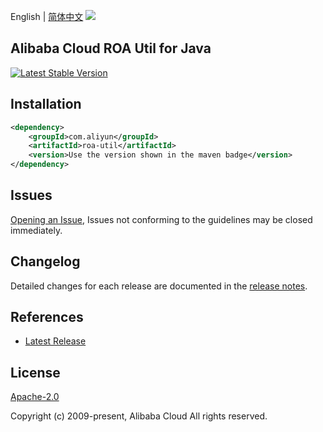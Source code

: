 English | [简体中文](README-CN.md)
![](https://aliyunsdk-pages.alicdn.com/icons/AlibabaCloud.svg)

## Alibaba Cloud ROA Util for Java
[![Latest Stable Version](https://img.shields.io/maven-central/v/com.aliyun/roa-util.svg?label=Maven%20Central)](https://search.maven.org/search?q=g:%22com.aliyun%22%20AND%20a:%22roa-util%22)
## Installation

```xml
<dependency>
    <groupId>com.aliyun</groupId>
    <artifactId>roa-util</artifactId>
    <version>Use the version shown in the maven badge</version>
</dependency>
```

## Issues
[Opening an Issue](https://github.com/aliyun/tea-roa-util/issues/new), Issues not conforming to the guidelines may be closed immediately.

## Changelog
Detailed changes for each release are documented in the [release notes](./ChangeLog.txt).

## References
* [Latest Release](https://github.com/aliyun/tea-roa-util)

## License
[Apache-2.0](http://www.apache.org/licenses/LICENSE-2.0)

Copyright (c) 2009-present, Alibaba Cloud All rights reserved.